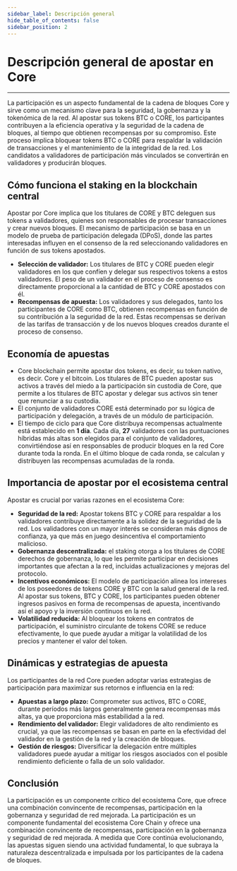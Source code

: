 ```yaml
---
sidebar_label: Descripción general
hide_table_of_contents: false
sidebar_position: 2
---
```


# Descripción general de apostar en Core

---

La participación es un aspecto fundamental de la cadena de bloques Core y sirve como un mecanismo clave para la seguridad, la gobernanza y la tokenómica de la red. Al apostar sus tokens BTC o CORE, los participantes contribuyen a la eficiencia operativa y la seguridad de la cadena de bloques, al tiempo que obtienen recompensas por su compromiso. Este proceso implica bloquear tokens BTC o CORE para respaldar la validación de transacciones y el mantenimiento de la integridad de la red. Los candidatos a validadores de participación más vinculados se convertirán en validadores y producirán bloques.

## Cómo funciona el staking en la blockchain central

Apostar por Core implica que los titulares de CORE y BTC deleguen sus tokens a validadores, quienes son responsables de procesar transacciones y crear nuevos bloques. El mecanismo de participación se basa en un modelo de prueba de participación delegada (DPoS), donde las partes interesadas influyen en el consenso de la red seleccionando validadores en función de sus tokens apostados.

- **Selección de validador:** Los titulares de BTC y CORE pueden elegir validadores en los que confíen y delegar sus respectivos tokens a estos validadores. El peso de un validador en el proceso de consenso es directamente proporcional a la cantidad de BTC y CORE apostados con él.
- **Recompensas de apuesta:** Los validadores y sus delegados, tanto los participantes de CORE como BTC, obtienen recompensas en función de su contribución a la seguridad de la red. Estas recompensas se derivan de las tarifas de transacción y de los nuevos bloques creados durante el proceso de consenso.

## Economía de apuestas

- Core blockchain permite apostar dos tokens, es decir, su token nativo, es decir. Core y el bitcoin. Los titulares de BTC pueden apostar sus activos a través del miedo a la participación sin custodia de Core, que permite a los titulares de BTC apostar y delegar sus activos sin tener que renunciar a su custodia.
- El conjunto de validadores CORE está determinado por su lógica de participación y delegación, a través de un módulo de participación.
- El tiempo de ciclo para que Core distribuya recompensas actualmente está establecido en **1 día**. Cada día, **27** validadores con las puntuaciones híbridas más altas son elegidos para el conjunto de validadores, convirtiéndose así en responsables de producir bloques en la red Core durante toda la ronda. En el último bloque de cada ronda, se calculan y distribuyen las recompensas acumuladas de la ronda.

## Importancia de apostar por el ecosistema central

Apostar es crucial por varias razones en el ecosistema Core:

- **Seguridad de la red:** Apostar tokens BTC y CORE para respaldar a los validadores contribuye directamente a la solidez de la seguridad de la red. Los validadores con un mayor interés se consideran más dignos de confianza, ya que más en juego desincentiva el comportamiento malicioso.
- **Gobernanza descentralizada:** el staking otorga a los titulares de CORE derechos de gobernanza, lo que les permite participar en decisiones importantes que afectan a la red, incluidas actualizaciones y mejoras del protocolo.
- **Incentivos económicos:** El modelo de participación alinea los intereses de los poseedores de tokens CORE y BTC con la salud general de la red. Al apostar sus tokens, BTC y CORE, los participantes pueden obtener ingresos pasivos en forma de recompensas de apuesta, incentivando así el apoyo y la inversión continuos en la red.
- **Volatilidad reducida:** Al bloquear los tokens en contratos de participación, el suministro circulante de tokens CORE se reduce efectivamente, lo que puede ayudar a mitigar la volatilidad de los precios y mantener el valor del token.

## Dinámicas y estrategias de apuesta

Los participantes de la red Core pueden adoptar varias estrategias de participación para maximizar sus retornos e influencia en la red:

- **Apuestas a largo plazo:** Comprometer sus activos, BTC o CORE, durante períodos más largos generalmente genera recompensas más altas, ya que proporciona más estabilidad a la red.
- **Rendimiento del validador:** Elegir validadores de alto rendimiento es crucial, ya que las recompensas se basan en parte en la efectividad del validador en la gestión de la red y la creación de bloques.
- **Gestión de riesgos:** Diversificar la delegación entre múltiples validadores puede ayudar a mitigar los riesgos asociados con el posible rendimiento deficiente o falla de un solo validador.

## Conclusión

La participación es un componente crítico del ecosistema Core, que ofrece una combinación convincente de recompensas, participación en la gobernanza y seguridad de red mejorada. La participación es un componente fundamental del ecosistema Core Chain y ofrece una combinación convincente de recompensas, participación en la gobernanza y seguridad de red mejorada. A medida que Core continúa evolucionando, las apuestas siguen siendo una actividad fundamental, lo que subraya la naturaleza descentralizada e impulsada por los participantes de la cadena de bloques.
